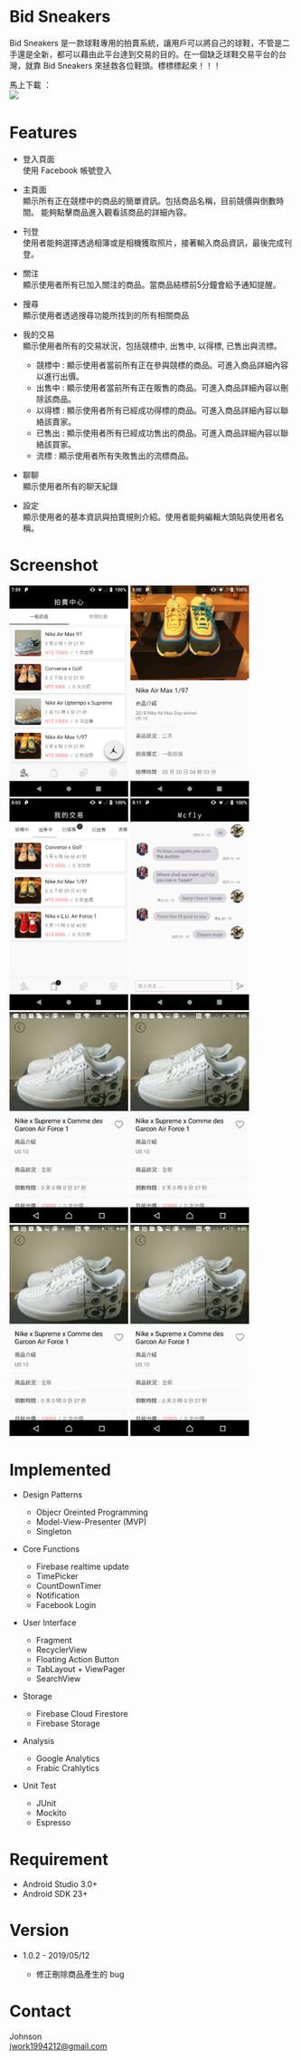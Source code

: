 # Bid Sneakers

Bid Sneakers 是一款球鞋專用的拍賣系統，讓用戶可以將自己的球鞋，不管是二手還是全新，都可以藉由此平台達到交易的目的。在一個缺乏球鞋交易平台的台灣，就靠 Bid Sneakers 來拯救各位鞋頭。標標標起來！！！

馬上下載 ： <br>
[<img src="https://play.google.com/intl/en_us/badges/images/generic/en_badge_web_generic.png" width="200">](https://play.google.com/store/apps/details?id=com.johnson.bid)

# Features
* 登入頁面 <br>
使用 Facebook 帳號登入

* 主頁面 <br>
顯示所有正在競標中的商品的簡單資訊。包括商品名稱，目前競價與倒數時間。
能夠點擊商品進入觀看該商品的詳細內容。

* 刊登 <br>
使用者能夠選擇透過相簿或是相機獲取照片，接著輸入商品資訊，最後完成刊登。

* 關注 <br>
顯示使用者所有已加入關注的商品。當商品結標前5分鐘會給予通知提醒。

* 搜尋 <br>
顯示使用者透過搜尋功能所找到的所有相關商品

* 我的交易 <br>
顯示使用者所有的交易狀況，包括競標中, 出售中, 以得標, 已售出與流標。
  * 競標中 : 顯示使用者當前所有正在參與競標的商品。可進入商品詳細內容以進行出價。
  * 出售中 : 顯示使用者當前所有正在販售的商品。可進入商品詳細內容以刪除該商品。
  * 以得標 : 顯示使用者所有已經成功得標的商品。可進入商品詳細內容以聯絡該賣家。
  * 已售出 : 顯示使用者所有已經成功售出的商品。可進入商品詳細內容以聯絡該買家。
  * 流標 : 顯示使用者所有失敗售出的流標商品。


* 聊聊 <br>
顯示使用者所有的聊天紀錄

* 設定 <br>
顯示使用者的基本資訊與拍賣規則介紹。使用者能夠編輯大頭貼與使用者名稱。

# Screenshot
<img src="https://github.com/Johnsi1994/Bid-Sneakers/blob/master/screenshot/screenshot_auction_crntre.png" width="210"> <img src="https://github.com/Johnsi1994/Bid-Sneakers/blob/master/screenshot/screenshot_product_detail.png" width="210"> <img src="https://github.com/Johnsi1994/Bid-Sneakers/blob/master/screenshot/screenshot_trading.png" width="210"> <img src="https://github.com/Johnsi1994/Bid-Sneakers/blob/master/screenshot/screenshot_chating.png" width="210">
<img src="https://github.com/Johnsi1994/Bid-Sneakers/blob/master/screenshot/test.png" width="210"> <img src="https://github.com/Johnsi1994/Bid-Sneakers/blob/master/screenshot/test.png" width="210"> <img src="https://github.com/Johnsi1994/Bid-Sneakers/blob/master/screenshot/test.png" width="210"> <img src="https://github.com/Johnsi1994/Bid-Sneakers/blob/master/screenshot/test.png" width="210">

# Implemented

  * Design Patterns
    * Objecr Oreinted Programming
    * Model-View-Presenter (MVP)
    * Singleton


  * Core Functions
    * Firebase realtime update
    * TimePicker
    * CountDownTimer
    * Notification
    * Facebook Login


  * User Interface
    * Fragment
    * RecyclerView
    * Floating Action Button
    * TabLayout + ViewPager
    * SearchView


  * Storage
    * Firebase Cloud Firestore
    * Firebase Storage


  * Analysis
    * Google Analytics 	
    * Frabic Crahlytics


  * Unit Test
    * JUnit
    * Mockito
    * Espresso

# Requirement
* Android Studio 3.0+
* Android SDK 23+

# Version
* 1.0.2 - 2019/05/12

  * 修正刪除商品產生的 bug

# Contact
Johnson <br />
jwork1994212@gmail.com
